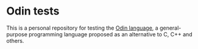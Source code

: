 Odin tests
============================

This is a personal repository for testing the [Odin language](https://odin-lang.org), a general-purpose programming language proposed as an alternative to C, C++ and others.
